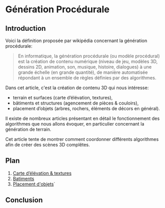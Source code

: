 # Génération Procédurale

## Introduction

Voici la définition proposée par wikipédia concernant la génération procédurale:

>En informatique, la génération procédurale (ou modèle procédural)
> est la création de contenu numérique 
> (niveau de jeu, modèles 3D, dessins 2D, animation, son, musique,
> histoire, dialogues) à une grande échelle (en grande quantité),
> de manière automatisée répondant à un ensemble de règles définies 
> par des algorithmes.

Dans cet article, c'est la création de contenu 3D qui nous intéresse:

- terrain et surfaces (carte d’élévation, textures),
- bâtiments et structures (agencement de pièces & couloirs),
- placement d’objets (arbres, rochers, éléments de décors en général).

Il existe de nombreux articles présentant en détail le fonctionnement
des algorithmes que nous allons évoquer, en particulier concernant la génération de terrain.

Cet article tente de montrer comment coordonner différents algorithmes afin
de créer des scènes 3D complêtes.


## Plan

1. [Carte d’élévation & textures](1_terrain.md)
2. [Batiments](2_buildings.md)
3. [Placement d'objets](3_items.md)`

## Conclusion
